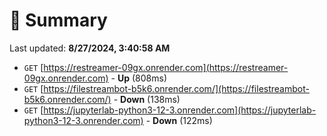 # 📖 Summary
Last updated: **8/27/2024, 3:40:58 AM**

- `GET` [https://restreamer-09gx.onrender.com](https://restreamer-09gx.onrender.com) - **Up** (808ms)
- `GET` [https://filestreambot-b5k6.onrender.com/](https://filestreambot-b5k6.onrender.com/) - **Down** (138ms)
- `GET` [https://jupyterlab-python3-12-3.onrender.com](https://jupyterlab-python3-12-3.onrender.com) - **Down** (122ms)
